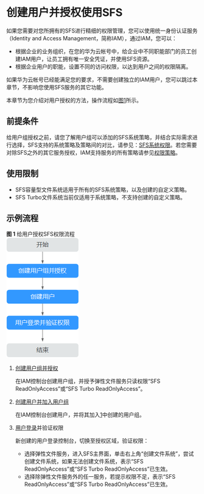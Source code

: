 # 创建用户并授权使用SFS<a name="sfs_01_0032"></a>

如果您需要对您所拥有的SFS进行精细的权限管理，您可以使用统一身份认证服务（Identity and Access Management，简称IAM），通过IAM，您可以：

-   根据企业的业务组织，在您的华为云帐号中，给企业中不同职能部门的员工创建IAM用户，让员工拥有唯一安全凭证，并使用SFS资源。
-   根据企业用户的职能，设置不同的访问权限，以达到用户之间的权限隔离。

如果华为云帐号已经能满足您的要求，不需要创建独立的IAM用户，您可以跳过本章节，不影响您使用SFS服务的其它功能。

本章节为您介绍对用户授权的方法，操作流程如[图1](#fig625610403530)所示。

## 前提条件<a name="section19578184675710"></a>

给用户组授权之前，请您了解用户组可以添加的SFS系统策略，并结合实际需求进行选择，SFS支持的系统策略及策略间的对比，请参见：[SFS系统权限](https://support.huaweicloud.com/productdesc-sfs/sfs_01_0013.html)。若您需要对除SFS之外的其它服务授权，IAM支持服务的所有策略请参见[权限策略](https://support.huaweicloud.com/permissions/policy_list.html?product=sfs)。

## 使用限制<a name="section1016916187178"></a>

-   SFS容量型文件系统适用于所有的SFS系统策略，以及创建的自定义策略。
-   SFS Turbo文件系统当前仅适用于系统策略，不支持创建的自定义策略。

## 示例流程<a name="section142281352125915"></a>

**图 1**  给用户授权SFS权限流程<a name="fig625610403530"></a>  
![](figures/给用户授权SFS权限流程.png "给用户授权SFS权限流程")

1.  <a name="li539812235120"></a>[创建用户组并授权](https://support.huaweicloud.com/usermanual-iam/iam_03_0001.html)

    在IAM控制台创建用户组，并授予弹性文件服务只读权限“SFS ReadOnlyAccess”或“SFS Turbo ReadOnlyAccess”。

2.  [创建用户并加入用户组](https://support.huaweicloud.com/usermanual-iam/iam_02_0001.html)

    在IAM控制台创建用户，并将其加入[1](#li539812235120)中创建的用户组。

3.  [用户登录](https://support.huaweicloud.com/usermanual-iam/iam_01_0552.html)并验证权限

    新创建的用户登录控制台，切换至授权区域，验证权限：

    -   选择弹性文件服务，进入SFS主界面，单击右上角“创建文件系统”，尝试创建文件系统，如果无法创建文件系统，表示“SFS ReadOnlyAccess”或“SFS Turbo ReadOnlyAccess”已生效。
    -   选择除弹性文件服务外的任一服务，若提示权限不足，表示“SFS ReadOnlyAccess”或“SFS Turbo ReadOnlyAccess”已生效。


